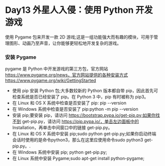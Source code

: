 # Day13 外星人入侵：使用 Python 开发游戏
使用 Pygame 包来开发一款 2D 游戏;这是一组功能强大而有趣的模块，可用于管理图形、动画乃至声音，让你能够更轻松地开发复杂的游戏。
### 安装 Pygame
pygame 是 Python 中开发游戏的第三方包，官方网站 https://www.pygame.org/news，官方网站提供的各种安装方式 https://www.pygame.org/wiki/GettingStarted
- 使用 pip 安装 Python 包;大多数较新的 Python 版本都自带 pip，因此首先可检查系统是否已经安装了 pip。在 Python 3 中，pip 有时被称为 pip3。
- 在 Linux 和 OS X 系统中检查是否安装了 pip: pip --version
- 在 Windows 系统中检查是否安装了 pip:python -m pip --version
- 安装 pip;要安装 pip，请访问 https://bootstrap.pypa.io/get-pip.py;如果你找不到 get-pip.py，请访问 https://pip.pypa.io/，单击左边面板中的 Installation，再单击中间窗口中的链接 get-pip.py。
-  在 Linux 和 OS X 系统中安装 pip;sudo python get-pip.py;如果你启动终端会话时使用的是命令python3，那么在这里应使用命令sudo python3 get-pip.py。.
-  在 Windows 系统中安装 pip; python get-pip.py;
- 在 Linux 系统中安装 Pygame;sudo apt-get install python-pygame;